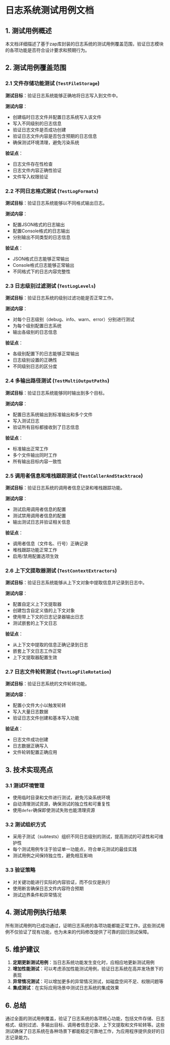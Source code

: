 # 日志系统测试用例文档

## 1. 测试用例概述

本文档详细描述了基于zap库封装的日志系统的测试用例覆盖范围，验证日志模块的各项功能是否符合设计要求和预期行为。

## 2. 测试用例覆盖范围

### 2.1 文件存储功能测试 (`TestFileStorage`)

**测试目标**：验证日志系统能够正确地将日志写入到文件中。

**测试内容**：
- 创建临时日志文件并配置日志系统写入该文件
- 写入不同级别的日志信息
- 验证日志文件是否成功创建
- 验证日志文件内容是否包含预期的日志信息
- 确保测试环境清理，避免污染系统

**验证点**：
- 日志文件存在性检查
- 日志文件内容正确性验证
- 文件写入权限验证

### 2.2 不同日志格式测试 (`TestLogFormats`)

**测试目标**：验证日志系统能够以不同格式输出日志。

**测试内容**：
- 配置JSON格式的日志输出
- 配置Console格式的日志输出
- 分别输出不同类型的日志信息

**验证点**：
- JSON格式日志能够正常输出
- Console格式日志能够正常输出
- 不同格式下的日志内容完整性

### 2.3 日志级别过滤测试 (`TestLogLevels`)

**测试目标**：验证日志系统的级别过滤功能是否正常工作。

**测试内容**：
- 对每个日志级别（debug、info、warn、error）分别进行测试
- 为每个级别配置日志系统
- 输出各级别的日志信息

**验证点**：
- 各级别配置下的日志能够正常输出
- 日志级别设置的正确性
- 不同级别日志的区分度

### 2.4 多输出路径测试 (`TestMultiOutputPaths`)

**测试目标**：验证日志系统能够同时输出到多个目标。

**测试内容**：
- 配置日志系统输出到标准输出和多个文件
- 写入测试日志
- 验证所有目标都接收到了日志信息

**验证点**：
- 标准输出正常工作
- 多个文件输出同时工作
- 所有输出目标内容一致性

### 2.5 调用者信息和堆栈跟踪测试 (`TestCallerAndStacktrace`)

**测试目标**：验证日志系统的调用者信息记录和堆栈跟踪功能。

**测试内容**：
- 测试启用调用者信息的配置
- 测试禁用调用者信息的配置
- 输出测试日志并验证相关信息

**验证点**：
- 调用者信息（文件名、行号）正确记录
- 堆栈跟踪功能正常工作
- 启用/禁用配置选项生效

### 2.6 上下文提取器测试 (`TestContextExtractors`)

**测试目标**：验证日志系统能够从上下文对象中提取信息并记录到日志中。

**测试内容**：
- 配置自定义上下文提取器
- 创建包含自定义值的上下文对象
- 使用带上下文的日志记录器输出日志
- 测试嵌套的上下文日志

**验证点**：
- 从上下文中提取的信息正确记录到日志
- 嵌套上下文日志工作正常
- 上下文提取器配置生效

### 2.7 日志文件轮转测试 (`TestLogFileRotation`)

**测试目标**：验证日志系统的文件轮转功能。

**测试内容**：
- 配置小文件大小以触发轮转
- 写入大量日志数据
- 验证日志文件创建和基本写入功能

**验证点**：
- 日志文件成功创建
- 日志数据正确写入
- 文件轮转配置正确应用

## 3. 技术实现亮点

### 3.1 测试环境管理
- 使用临时目录和文件进行测试，避免污染系统环境
- 自动清理测试资源，确保测试的独立性和可重复性
- 使用`defer`确保即使测试失败也能清理资源

### 3.2 测试组织方式
- 采用子测试（subtests）组织不同日志级别的测试，提高测试的可读性和可维护性
- 每个测试用例专注于验证单一功能点，符合单元测试的最佳实践
- 测试用例之间保持独立性，避免相互影响

### 3.3 验证策略
- 对关键功能进行实际的内容验证，而不仅仅是执行
- 使用断言确保日志文件内容符合预期
- 测试边界条件和异常情况

## 4. 测试用例执行结果

所有测试用例均已成功通过，证明日志系统的各项功能都能正常工作。这些测试用例不仅验证了现有功能，也为未来的代码修改提供了可靠的回归测试保障。

## 5. 维护建议

1. **定期更新测试用例**：当日志系统功能发生变化时，应相应地更新测试用例
2. **增加性能测试**：可以考虑添加性能测试用例，验证日志系统在高并发场景下的表现
3. **异常情况测试**：可以增加更多的异常情况测试，如磁盘空间不足、权限问题等
4. **集成测试**：在实际应用场景中测试日志系统的集成效果

## 6. 总结

通过全面的测试用例覆盖，验证了日志系统的各项核心功能，包括文件存储、日志格式、级别过滤、多输出目标、调用者信息记录、上下文提取和文件轮转等。这些测试确保了日志系统在各种场景下都能稳定可靠地工作，为应用程序提供良好的日志记录能力。
